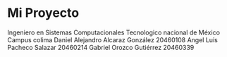 # Mi Proyecto
Ingeniero en Sistemas Computacionales
Tecnologico nacional de México Campus colima
Daniel Alejandro Alcaraz González 20460108
Angel Luis Pacheco Salazar 20460214
Gabriel Orozco Gutiérrez 20460339